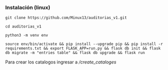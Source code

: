  
### Instalación (linux)

```
git clone https://github.com/Minux13/auditorias_v1.git
```
```
cd auditorias_v1
```
```
python3 -m venv env
```
```
source env/bin/activate && pip install --upgrade pip && pip install -r requirements.txt && export FLASK_APP=run.py && flask db init && flask db migrate -m "entries table" && flask db upgrade && flask run
```


Para crear los catalogos ingresar a _/create\_cataloges_

